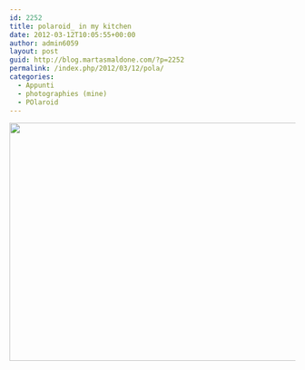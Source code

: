 ```yaml
---
id: 2252
title: polaroid_ in my kitchen
date: 2012-03-12T10:05:55+00:00
author: admin6059
layout: post
guid: http://blog.martasmaldone.com/?p=2252
permalink: /index.php/2012/03/12/pola/
categories:
  - Appunti
  - photographies (mine)
  - POlaroid
---
```

<p style="text-align: center;">
  <img class="aligncenter  wp-image-2253" title="pola" src="http://blog.martasmaldone.eu/wp-content/uploads/2012/03/pola.jpg" alt="" width="510" height="420" srcset="http://blog.martasmaldone.eu/wp-content/uploads/2012/03/pola.jpg 567w, http://blog.martasmaldone.eu/wp-content/uploads/2012/03/pola-300x247.jpg 300w" sizes="(max-width: 510px) 100vw, 510px" />
</p>